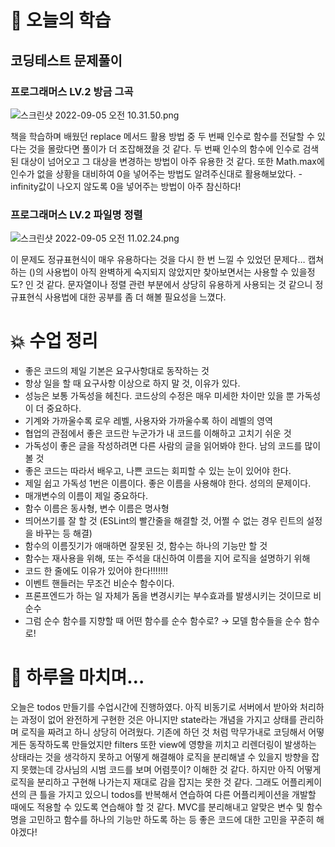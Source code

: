 # 📖 오늘의 학습

## 코딩테스트 문제풀이

### 프로그래머스 LV.2 방금 그곡

![스크린샷 2022-09-05 오전 10.31.50.png](https://s3.us-west-2.amazonaws.com/secure.notion-static.com/2a136867-7beb-4462-a20a-90359d1152c1/%E1%84%89%E1%85%B3%E1%84%8F%E1%85%B3%E1%84%85%E1%85%B5%E1%86%AB%E1%84%89%E1%85%A3%E1%86%BA_2022-09-05_%E1%84%8B%E1%85%A9%E1%84%8C%E1%85%A5%E1%86%AB_10.31.50.png?X-Amz-Algorithm=AWS4-HMAC-SHA256&X-Amz-Content-Sha256=UNSIGNED-PAYLOAD&X-Amz-Credential=AKIAT73L2G45EIPT3X45%2F20220905%2Fus-west-2%2Fs3%2Faws4_request&X-Amz-Date=20220905T102325Z&X-Amz-Expires=86400&X-Amz-Signature=eb5924a397f907b585037d35b37d43fb037a9eae88f60f3f20f6504254e13486&X-Amz-SignedHeaders=host&response-content-disposition=filename%20%3D%22%25E1%2584%2589%25E1%2585%25B3%25E1%2584%258F%25E1%2585%25B3%25E1%2584%2585%25E1%2585%25B5%25E1%2586%25AB%25E1%2584%2589%25E1%2585%25A3%25E1%2586%25BA%25202022-09-05%2520%25E1%2584%258B%25E1%2585%25A9%25E1%2584%258C%25E1%2585%25A5%25E1%2586%25AB%252010.31.50.png%22&x-id=GetObject)

책을 학습하며 배웠던 replace 메서드 활용 방법 중 두 번째 인수로 함수를 전달할 수 있다는 것을 몰랐다면 풀이가 더 조잡해졌을 것 같다. 두 번째 인수의 함수에 인수로 검색된 대상이 넘어오고 그 대상을 변경하는 방법이 아주 유용한 것 같다. 또한 Math.max에 인수가 없을 상황을 대비하여 0을 넣어주는 방법도 알려주신대로 활용해보았다. -infinity값이 나오지 않도록 0을 넣어주는 방법이 아주 참신하다!

### 프로그래머스 LV.2 파일명 정렬

![스크린샷 2022-09-05 오전 11.02.24.png](https://s3.us-west-2.amazonaws.com/secure.notion-static.com/8589a8e7-9851-40a6-b0a6-89a93b3efd38/%E1%84%89%E1%85%B3%E1%84%8F%E1%85%B3%E1%84%85%E1%85%B5%E1%86%AB%E1%84%89%E1%85%A3%E1%86%BA_2022-09-05_%E1%84%8B%E1%85%A9%E1%84%8C%E1%85%A5%E1%86%AB_11.02.24.png?X-Amz-Algorithm=AWS4-HMAC-SHA256&X-Amz-Content-Sha256=UNSIGNED-PAYLOAD&X-Amz-Credential=AKIAT73L2G45EIPT3X45%2F20220905%2Fus-west-2%2Fs3%2Faws4_request&X-Amz-Date=20220905T102344Z&X-Amz-Expires=86400&X-Amz-Signature=a8925cfc277410e308def633782b28499e4374837b5200c517cf99fdf4cce930&X-Amz-SignedHeaders=host&response-content-disposition=filename%20%3D%22%25E1%2584%2589%25E1%2585%25B3%25E1%2584%258F%25E1%2585%25B3%25E1%2584%2585%25E1%2585%25B5%25E1%2586%25AB%25E1%2584%2589%25E1%2585%25A3%25E1%2586%25BA%25202022-09-05%2520%25E1%2584%258B%25E1%2585%25A9%25E1%2584%258C%25E1%2585%25A5%25E1%2586%25AB%252011.02.24.png%22&x-id=GetObject)

이 문제도 정규표현식이 매우 유용하다는 것을 다시 한 번 느낄 수 있었던 문제다… 캡쳐하는 ()의 사용법이 아직 완벽하게 숙지되지 않았지만 찾아보면서는 사용할 수 있을정도? 인 것 같다. 문자열이나 정렬 관련 부분에서 상당히 유용하게 사용되는 것 같으니 정규표현식 사용법에 대한 공부를 좀 더 해볼 필요성을 느꼈다.

# 💥 수업 정리

- 좋은 코드의 제일 기본은 요구사항대로 동작하는 것
- 항상 일을 할 때 요구사항 이상으로 하지 말 것, 이유가 있다.
- 성능은 보통 가독성을 헤친다. 코드상의 수정은 매우 미세한 차이만 있을 뿐 가독성이 더 중요하다.
- 기계와 가까울수록 로우 레벨, 사용자와 가까울수록 하이 레벨의 영역
- 협업의 관점에서 좋은 코드란 누군가가 내 코드를 이해하고 고치기 쉬운 것
- 가독성이 좋은 글을 작성하려면 다른 사람의 글을 읽어봐야 한다. 남의 코드를 많이 볼 것
- 좋은 코드는 따라서 배우고, 나쁜 코드는 회피할 수 있는 눈이 있어야 한다.
- 제일 쉽고 가독성 1번은 이름이다. 좋은 이름을 사용해야 한다. 성의의 문제이다.
- 매개변수의 이름이 제일 중요하다.
- 함수 이름은 동사형, 변수 이름은 명사형
- 띄어쓰기를 잘 할 것 (ESLint의 빨간줄을 해결할 것, 어쩔 수 없는 경우 린트의 설정을 바꾸는 등 해결)
- 함수의 이름짓기가 애매하면 잘못된 것, 함수는 하나의 기능만 할 것
- 함수는 재사용을 위해, 또는 주석을 대신하여 이름을 지어 로직을 설명하기 위해
- 코드 한 줄에도 이유가 있어야 한다!!!!!!!
- 이벤트 핸들러는 무조건 비순수 함수이다.
- 프론프엔드가 하는 일 자체가 돔을 변경시키는 부수효과를 발생시키는 것이므로 비순수
- 그럼 순수 함수를 지향할 때 어떤 함수를 순수 함수로? → 모델 함수들을 순수 함수로!

# 🤯 하루을 마치며…

오늘은 todos 만들기를 수업시간에 진행하였다. 아직 비동기로 서버에서 받아와 처리하는 과정이 없어 완전하게 구현한 것은 아니지만 state라는 개념을 가지고 상태를 관리하며 로직을 짜려고 하니 상당히 어려웠다. 기존에 하던 것 처럼 막무가내로 코딩해서 어떻게든 동작하도록 만들었지만 filters 또한 view에 영향을 끼치고 리렌더링이 발생하는 상태라는 것을 생각하지 못하고 어떻게 해결해야 로직을 분리해낼 수 있을지 방향을 잡지 못했는데 강사님의 시범 코드를 보며 어렴풋이? 이해한 것 같다. 하지만 아직 어떻게 로직을 분리하고 구현해 나가는지 재대로 감을 잡지는 못한 것 같다. 그래도 어플리케이션의 큰 틀을 가지고 있으니 todos를 반복해서 연습하여 다른 어플리케이션을 개발할 때에도 적용할 수 있도록 연습해야 할 것 같다. MVC를 분리해내고 알맞은 변수 및 함수 명을 고민하고 함수를 하나의 기능만 하도록 하는 등 좋은 코드에 대한 고민을 꾸준히 해야겠다!
